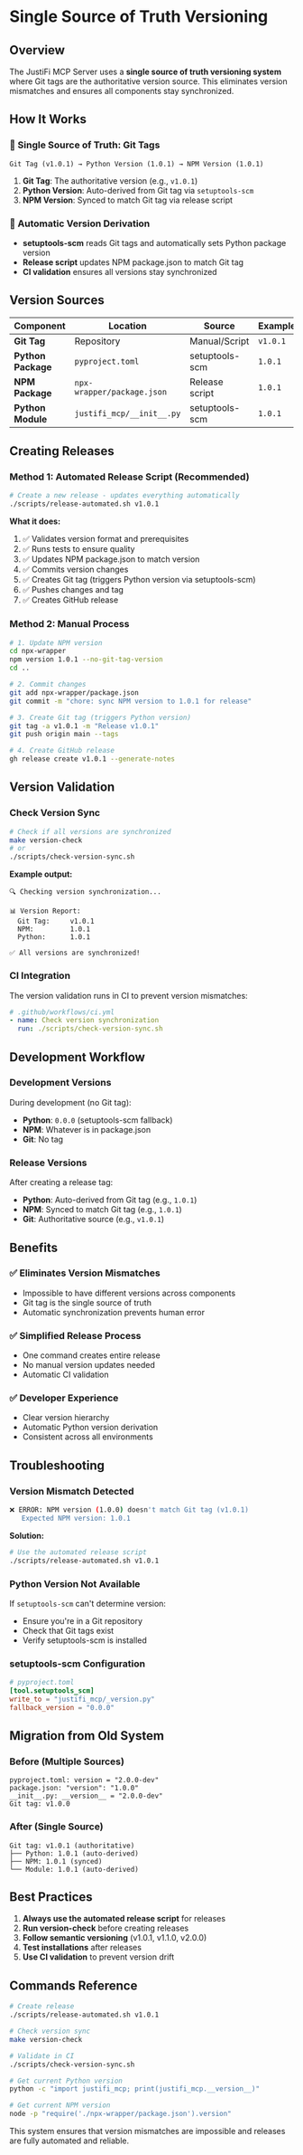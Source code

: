 # Single Source of Truth Versioning

## Overview

The JustiFi MCP Server uses a **single source of truth versioning system** where Git tags are the authoritative version source. This eliminates version mismatches and ensures all components stay synchronized.

## How It Works

### 🎯 Single Source of Truth: Git Tags

```
Git Tag (v1.0.1) → Python Version (1.0.1) → NPM Version (1.0.1)
```

1. **Git Tag**: The authoritative version (e.g., `v1.0.1`)
2. **Python Version**: Auto-derived from Git tag via `setuptools-scm`
3. **NPM Version**: Synced to match Git tag via release script

### 🔄 Automatic Version Derivation

- **setuptools-scm** reads Git tags and automatically sets Python package version
- **Release script** updates NPM package.json to match Git tag
- **CI validation** ensures all versions stay synchronized

## Version Sources

| Component | Location | Source | Example |
|-----------|----------|--------|---------|
| **Git Tag** | Repository | Manual/Script | `v1.0.1` |
| **Python Package** | `pyproject.toml` | setuptools-scm | `1.0.1` |
| **NPM Package** | `npx-wrapper/package.json` | Release script | `1.0.1` |
| **Python Module** | `justifi_mcp/__init__.py` | setuptools-scm | `1.0.1` |

## Creating Releases

### Method 1: Automated Release Script (Recommended)

```bash
# Create a new release - updates everything automatically
./scripts/release-automated.sh v1.0.1
```

**What it does:**
1. ✅ Validates version format and prerequisites
2. ✅ Runs tests to ensure quality
3. ✅ Updates NPM package.json to match version
4. ✅ Commits version changes
5. ✅ Creates Git tag (triggers Python version via setuptools-scm)
6. ✅ Pushes changes and tag
7. ✅ Creates GitHub release

### Method 2: Manual Process

```bash
# 1. Update NPM version
cd npx-wrapper
npm version 1.0.1 --no-git-tag-version
cd ..

# 2. Commit changes
git add npx-wrapper/package.json
git commit -m "chore: sync NPM version to 1.0.1 for release"

# 3. Create Git tag (triggers Python version)
git tag -a v1.0.1 -m "Release v1.0.1"
git push origin main --tags

# 4. Create GitHub release
gh release create v1.0.1 --generate-notes
```

## Version Validation

### Check Version Sync

```bash
# Check if all versions are synchronized
make version-check
# or
./scripts/check-version-sync.sh
```

**Example output:**
```
🔍 Checking version synchronization...

📊 Version Report:
  Git Tag:     v1.0.1
  NPM:         1.0.1
  Python:      1.0.1

✅ All versions are synchronized!
```

### CI Integration

The version validation runs in CI to prevent version mismatches:

```yaml
# .github/workflows/ci.yml
- name: Check version synchronization
  run: ./scripts/check-version-sync.sh
```

## Development Workflow

### Development Versions

During development (no Git tag):
- **Python**: `0.0.0` (setuptools-scm fallback)
- **NPM**: Whatever is in package.json
- **Git**: No tag

### Release Versions

After creating a release tag:
- **Python**: Auto-derived from Git tag (e.g., `1.0.1`)
- **NPM**: Synced to match Git tag (e.g., `1.0.1`)
- **Git**: Authoritative source (e.g., `v1.0.1`)

## Benefits

### ✅ Eliminates Version Mismatches
- Impossible to have different versions across components
- Git tag is the single source of truth
- Automatic synchronization prevents human error

### ✅ Simplified Release Process
- One command creates entire release
- No manual version updates needed
- Automatic CI validation

### ✅ Developer Experience
- Clear version hierarchy
- Automatic Python version derivation
- Consistent across all environments

## Troubleshooting

### Version Mismatch Detected

```bash
❌ ERROR: NPM version (1.0.0) doesn't match Git tag (v1.0.1)
   Expected NPM version: 1.0.1
```

**Solution:**
```bash
# Use the automated release script
./scripts/release-automated.sh v1.0.1
```

### Python Version Not Available

If `setuptools-scm` can't determine version:
- Ensure you're in a Git repository
- Check that Git tags exist
- Verify setuptools-scm is installed

### setuptools-scm Configuration

```toml
# pyproject.toml
[tool.setuptools_scm]
write_to = "justifi_mcp/_version.py"
fallback_version = "0.0.0"
```

## Migration from Old System

### Before (Multiple Sources)
```
pyproject.toml: version = "2.0.0-dev"
package.json: "version": "1.0.0"
__init__.py: __version__ = "2.0.0-dev"
Git tag: v1.0.0
```

### After (Single Source)
```
Git tag: v1.0.1 (authoritative)
├── Python: 1.0.1 (auto-derived)
├── NPM: 1.0.1 (synced)
└── Module: 1.0.1 (auto-derived)
```

## Best Practices

1. **Always use the automated release script** for releases
2. **Run version-check** before creating releases
3. **Follow semantic versioning** (v1.0.1, v1.1.0, v2.0.0)
4. **Test installations** after releases
5. **Use CI validation** to prevent version drift

## Commands Reference

```bash
# Create release
./scripts/release-automated.sh v1.0.1

# Check version sync
make version-check

# Validate in CI
./scripts/check-version-sync.sh

# Get current Python version
python -c "import justifi_mcp; print(justifi_mcp.__version__)"

# Get current NPM version
node -p "require('./npx-wrapper/package.json').version"
```

This system ensures that version mismatches are impossible and releases are fully automated and reliable. 